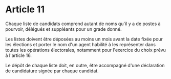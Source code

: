 # Article 11

Chaque liste de candidats comprend autant de noms qu'il y a de postes à pourvoir, délégués et suppléants pour un grade donné.

Les listes doivent être déposées au moins un mois avant la date fixée pour les élections et porter le nom d'un agent habilité à les représenter dans toutes les opérations électorales, notamment pour l'exercice du choix prévu à l'article 16.

Le dépôt de chaque liste doit, en outre, être accompagné d'une déclaration de candidature signée par chaque candidat.
